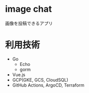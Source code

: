 # image chat

画像を投稿できるアプリ

# 利用技術

- Go
	- Echo
	- gorm
- Vue.js
- GCP(GKE, GCS, CloudSQL)
- GitHub Actions, ArgoCD, Terraform

